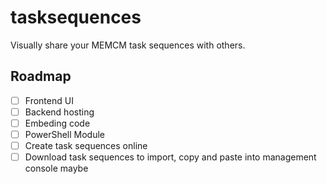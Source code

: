 # tasksequences
Visually share your MEMCM task sequences with others.

## Roadmap
- [ ] Frontend UI
- [ ] Backend hosting
- [ ] Embeding code
- [ ] PowerShell Module
- [ ] Create task sequences online
- [ ] Download task sequences to import, copy and paste into management console maybe